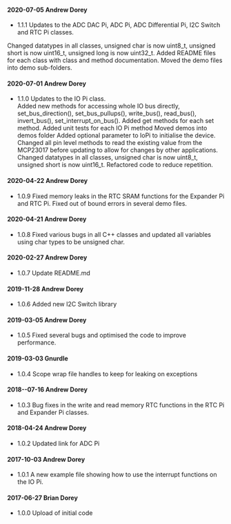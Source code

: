 #### 2020-07-05 Andrew Dorey

* 1.1.1  Updates to the ADC DAC Pi, ADC Pi, ADC Differential Pi, I2C Switch and RTC Pi classes.

Changed datatypes in all classes, unsigned char is now uint8_t, unsigned short is now uint16_t, unsigned long is now uint32_t.
Added README files for each class with class and method documentation.
Moved the demo files into demo sub-folders.

#### 2020-07-01 Andrew Dorey

* 1.1.0  Updates to the IO Pi class.  
Added new methods for accessing whole IO bus directly, set_bus_direction(), set_bus_pullups(), write_bus(), read_bus(), invert_bus(), set_interrupt_on_bus(). 
Added get methods for each set method. 
Added unit tests for each IO Pi method
Moved demos into demos folder
Added optional parameter to IoPi to initialise the device.  
Changed all pin level methods to read the existing value from the MCP23017 before updating to allow for changes by other applications.
Changed datatypes in all classes, unsigned char is now uint8_t, unsigned short is now uint16_t.
Refactored code to reduce repetition.


#### 2020-04-22 Andrew Dorey
* 1.0.9 Fixed memory leaks in the RTC SRAM functions for the Expander Pi and RTC Pi.  Fixed out of bound errors in several demo files.

#### 2020-04-21 Andrew Dorey
* 1.0.8 Fixed various bugs in all C++ classes and updated all variables using char types to be unsigned char.

#### 2020-02-27 Andrew Dorey
* 1.0.7 Update README.md

#### 2019-11-28 Andrew Dorey
* 1.0.6 Added new I2C Switch library

#### 2019-03-05 Andrew Dorey
* 1.0.5 Fixed several bugs and optimised the code to improve performance.

#### 2019-03-03 Gnurdle
* 1.0.4 Scope wrap file handles to keep for leaking on exceptions

#### 2018--07-16 Andrew Dorey
* 1.0.3 Bug fixes in the write and read memory RTC functions in the RTC Pi and Expander Pi classes.

#### 2018-04-24 Andrew Dorey
* 1.0.2 Updated link for ADC Pi

#### 2017-10-03 Andrew Dorey
* 1.0.1 A new example file showing how to use the interrupt functions on the IO Pi.

#### 2017-06-27 Brian Dorey
* 1.0.0 Upload of initial code
